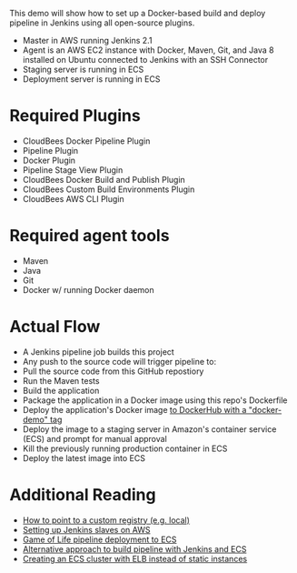 
This demo will show how to set up a Docker-based build and deploy pipeline in Jenkins using all open-source plugins.
- Master in AWS running Jenkins 2.1
- Agent is an AWS EC2 instance with Docker, Maven, Git, and Java 8 installed on Ubuntu connected to Jenkins with an SSH Connector
- Staging server is running in ECS
- Deployment server is running in ECS

# Required Plugins
- CloudBees Docker Pipeline Plugin
- Pipeline Plugin
- Docker Plugin
- Pipeline Stage View Plugin
- CloudBees Docker Build and Publish Plugin
- CloudBees Custom Build Environments Plugin
- CloudBees AWS CLI Plugin

# Required agent tools
- Maven
- Java
- Git
- Docker w/ running Docker daemon

# Actual Flow
- A Jenkins pipeline job builds this project
- Any push to the source code will trigger pipeline to:
- Pull the source code from this GitHub repostiory
- Run the Maven tests
- Build the application
- Package the application in a Docker image using this repo's Dockerfile
- Deploy the application's Docker image [to DockerHub with a "docker-demo" tag](https://hub.docker.com/r/lavaliere/couchbase/tags/)
- Deploy the image to a staging server in Amazon's container service (ECS) and prompt for manual approval
- Kill the previously running production container in ECS
- Deploy the latest image into ECS

# Additional Reading
- [How to point to a custom registry (e.g. local)](http://documentation.cloudbees.com/docs/cje-user-guide/docker-workflow.html)
- [Setting up Jenkins slaves on AWS](https://www.cloudbees.com/blog/setting-jenkins-ec2-slaves)
- [Game of Life pipeline deployment to ECS](https://github.com/cyrille-leclerc/game-of-life/blob/amazon-ecs-pipeline/Jenkinsfile)
- [Alternative approach to build pipeline with Jenkins and ECS](https://blogs.aws.amazon.com/application-management/post/Tx32RHFZHXY6ME1/Set-up-a-build-pipeline-with-Jenkins-and-Amazon-ECS)
- [Creating an ECS cluster with ELB instead of static instances](http://www.ybrikman.com/writing/2015/11/11/running-docker-aws-ground-up/)